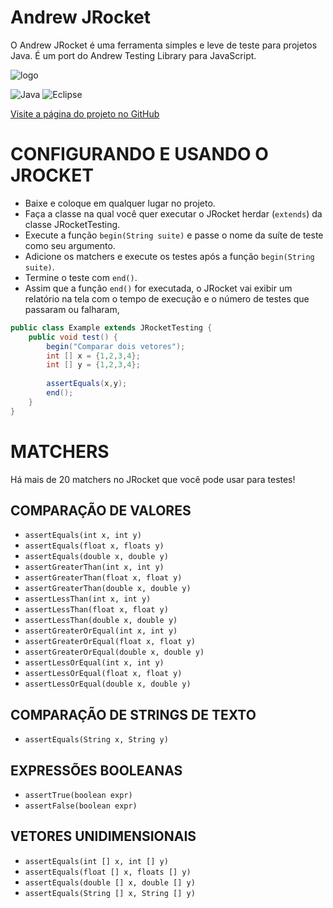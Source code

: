 # Andrew JRocket

O Andrew JRocket é uma ferramenta simples e leve de teste para projetos Java. É um port do Andrew Testing Library para JavaScript.

![logo](https://cdn1.iconfinder.com/data/icons/space-filled-outline-35/64/Rocket-256.png)

![Java](https://img.shields.io/badge/Java-ED8B00?style=for-the-badge&logo=openjdk&logoColor=white)
![Eclipse](https://img.shields.io/badge/Eclipse-2C2255?style=for-the-badge&logo=eclipse&logoColor=white)


[Visite a página do projeto no GitHub](https://github.com/Redwars22/andrew-jrocket)

# CONFIGURANDO E USANDO O JROCKET

- Baixe e coloque em qualquer lugar no projeto.
- Faça a classe na qual você quer executar o JRocket herdar (`extends`) da classe JRocketTesting.
- Execute a função `begin(String suite)` e passe o nome da suíte de teste como seu argumento.
- Adicione os matchers e execute os testes após a função `begin(String suite)`.
- Termine o teste com `end()`.
- Assim que a função `end()` for executada, o JRocket vai exibir um relatório na tela com o tempo de execução e o número de testes que passaram ou falharam,

```java
public class Example extends JRocketTesting {
	public void test() {
		begin("Comparar dois vetores");
		int [] x = {1,2,3,4};
		int [] y = {1,2,3,4};
		
		assertEquals(x,y);
		end();
	}
}
```

# MATCHERS
Há mais de 20 matchers no JRocket que você pode usar para testes!

## COMPARAÇÃO DE VALORES
- `assertEquals(int x, int y)`
- `assertEquals(float x, floats y)`
- `assertEquals(double x, double y)`
- `assertGreaterThan(int x, int y)`
- `assertGreaterThan(float x, float y)`
- `assertGreaterThan(double x, double y)`
- `assertLessThan(int x, int y)`
- `assertLessThan(float x, float y)`
- `assertLessThan(double x, double y)`
- `assertGreaterOrEqual(int x, int y)`
- `assertGreaterOrEqual(float x, float y)`
- `assertGreaterOrEqual(double x, double y)`
- `assertLessOrEqual(int x, int y)`
- `assertLessOrEqual(float x, float y)`
- `assertLessOrEqual(double x, double y)`

## COMPARAÇÃO DE STRINGS DE TEXTO
- `assertEquals(String x, String y)`

## EXPRESSÕES BOOLEANAS
- `assertTrue(boolean expr)`
- `assertFalse(boolean expr)`

## VETORES UNIDIMENSIONAIS
- `assertEquals(int [] x, int [] y)`
- `assertEquals(float [] x, floats [] y)`
- `assertEquals(double [] x, double [] y)`
- `assertEquals(String [] x, String [] y)`
